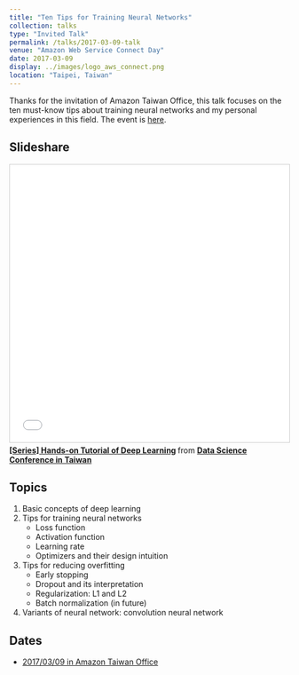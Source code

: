 ```yaml
---
title: "Ten Tips for Training Neural Networks"
collection: talks
type: "Invited Talk"
permalink: /talks/2017-03-09-talk
venue: "Amazon Web Service Connect Day"
date: 2017-03-09
display: ../images/logo_aws_connect.png
location: "Taipei, Taiwan"
---
```


Thanks for the invitation of Amazon Taiwan Office, this talk focuses on the ten must-know tips about training neural networks and my personal experiences in this field.
The event is [here](https://aws.amazon.com/tw/events/aws-connect-02/).

## Slideshare
<iframe src="//www.slideshare.net/slideshow/embed_code/key/kVndiTuzmPEHaR" width="100%" height="500" frameborder="0" marginwidth="0" marginheight="0" scrolling="no" style="border:1px solid #CCC; border-width:1px; margin-bottom:5px; max-width: 100%;" allowfullscreen> </iframe> <div style="margin-bottom:5px"> <strong> <a href="//www.slideshare.net/tw_dsconf/ss-70083878" title="[系列活動] 手把手的深度學習實務" target="_blank">[Series] Hands-on Tutorial of Deep Learning</a> </strong> from <strong><a href="https://www.slideshare.net/tw_dsconf" target="_blank">Data Science Conference in Taiwan</a></strong> </div>

## Topics
1. Basic concepts of deep learning
2. Tips for training neural networks
	- Loss function
	- Activation function
	- Learning rate
	- Optimizers and their design intuition
3. Tips for reducing overfitting
	- Early stopping
	- Dropout and its interpretation
	- Regularization: L1 and L2
	- Batch normalization (in future)
4. Variants of neural network: convolution neural network

## Dates
- [2017/03/09 in Amazon Taiwan Office](https://aws.amazon.com/tw/events/aws-connect-02/)